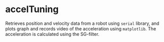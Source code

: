 # accelTuning

Retrieves position and velocity data from a robot using `serial` library, and plots graph and records video of the acceleration using `matplotlib`. The acceleration is calculated using the SG-filter.
